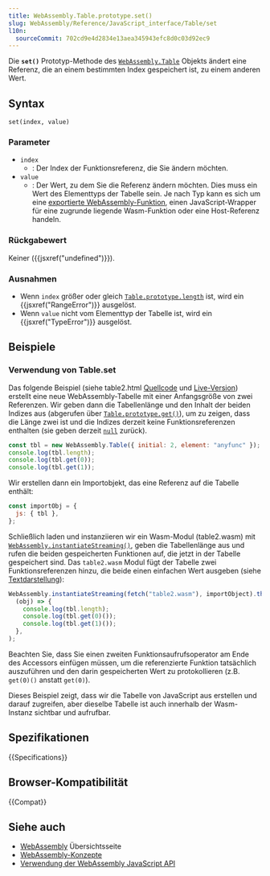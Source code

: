 ```yaml
---
title: WebAssembly.Table.prototype.set()
slug: WebAssembly/Reference/JavaScript_interface/Table/set
l10n:
  sourceCommit: 702cd9e4d2834e13aea345943efc8d0c03d92ec9
---
```


Die **`set()`** Prototyp-Methode des [`WebAssembly.Table`](/de/docs/WebAssembly/Reference/JavaScript_interface/Table) Objekts ändert eine Referenz, die an einem bestimmten Index gespeichert ist, zu einem anderen Wert.

## Syntax

```js-nolint
set(index, value)
```

### Parameter

- `index`
  - : Der Index der Funktionsreferenz, die Sie ändern möchten.
- `value`
  - : Der Wert, zu dem Sie die Referenz ändern möchten. Dies muss ein Wert des Elementtyps der Tabelle sein. Je nach Typ kann es sich um eine [exportierte WebAssembly-Funktion](/de/docs/WebAssembly/Guides/Exported_functions), einen JavaScript-Wrapper für eine zugrunde liegende Wasm-Funktion oder eine Host-Referenz handeln.

### Rückgabewert

Keiner ({{jsxref("undefined")}}).

### Ausnahmen

- Wenn `index` größer oder gleich [`Table.prototype.length`](/de/docs/WebAssembly/Reference/JavaScript_interface/Table/length) ist, wird ein {{jsxref("RangeError")}} ausgelöst.
- Wenn `value` nicht vom Elementtyp der Tabelle ist, wird ein {{jsxref("TypeError")}} ausgelöst.

## Beispiele

### Verwendung von Table.set

Das folgende Beispiel (siehe table2.html [Quellcode](https://github.com/mdn/webassembly-examples/blob/main/js-api-examples/table2.html) und [Live-Version](https://mdn.github.io/webassembly-examples/js-api-examples/table2.html)) erstellt eine neue WebAssembly-Tabelle mit einer Anfangsgröße von zwei Referenzen. Wir geben dann die Tabellenlänge und den Inhalt der beiden Indizes aus (abgerufen über [`Table.prototype.get()`](/de/docs/WebAssembly/Reference/JavaScript_interface/Table/get)), um zu zeigen, dass die Länge zwei ist und die Indizes derzeit keine Funktionsreferenzen enthalten (sie geben derzeit [`null`](/de/docs/Web/JavaScript/Reference/Operators/null) zurück).

```js
const tbl = new WebAssembly.Table({ initial: 2, element: "anyfunc" });
console.log(tbl.length);
console.log(tbl.get(0));
console.log(tbl.get(1));
```

Wir erstellen dann ein Importobjekt, das eine Referenz auf die Tabelle enthält:

```js
const importObj = {
  js: { tbl },
};
```

Schließlich laden und instanziieren wir ein Wasm-Modul (table2.wasm) mit [`WebAssembly.instantiateStreaming()`](/de/docs/WebAssembly/Reference/JavaScript_interface/instantiateStreaming_static), geben die Tabellenlänge aus und rufen die beiden gespeicherten Funktionen auf, die jetzt in der Tabelle gespeichert sind. Das `table2.wasm` Modul fügt der Tabelle zwei Funktionsreferenzen hinzu, die beide einen einfachen Wert ausgeben (siehe [Textdarstellung](https://github.com/mdn/webassembly-examples/blob/main/js-api-examples/table2.wat)):

```js
WebAssembly.instantiateStreaming(fetch("table2.wasm"), importObject).then(
  (obj) => {
    console.log(tbl.length);
    console.log(tbl.get(0)());
    console.log(tbl.get(1)());
  },
);
```

Beachten Sie, dass Sie einen zweiten Funktionsaufrufsoperator am Ende des Accessors einfügen müssen, um die referenzierte Funktion tatsächlich auszuführen und den darin gespeicherten Wert zu protokollieren (z.B. `get(0)()` anstatt `get(0)`).

Dieses Beispiel zeigt, dass wir die Tabelle von JavaScript aus erstellen und darauf zugreifen, aber dieselbe Tabelle ist auch innerhalb der Wasm-Instanz sichtbar und aufrufbar.

## Spezifikationen

{{Specifications}}

## Browser-Kompatibilität

{{Compat}}

## Siehe auch

- [WebAssembly](/de/docs/WebAssembly) Übersichtsseite
- [WebAssembly-Konzepte](/de/docs/WebAssembly/Guides/Concepts)
- [Verwendung der WebAssembly JavaScript API](/de/docs/WebAssembly/Guides/Using_the_JavaScript_API)
